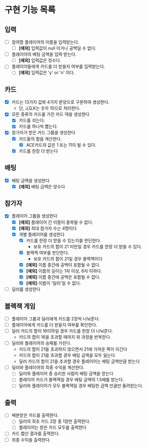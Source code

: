 # 구현 기능 목록

## 입력
- [ ] 참여할 플레이어의 이름을 입력받는다.
    - [ ] **[예외]** 입력값이 null 이거나 공백일 수 없다.
- [ ] 플레이어의 베팅 금액을 입력 받는다.
  - [ ] **[예외]** 입력값은 정수다.
- [ ] 플레이어들에게 카드를 더 받을지 여부를 입력받는다.
    - [ ] **[예외]** 입력값은 'y' or 'n' 이다.

## 카드
- [x] 카드는 13가지 값와 4가지 문양으로 구분하여 생성한다.
  - 단, J,Q,K는 숫자 10으로 처리한다.
- [x] 모든 종류의 카드를 가진 카드 덱을 생성한다
  - [x] 카드를 섞는다. 
  - [x] 카드를 하나씩 뽑는다.
- [x] 참가자가 받은 카드 그룹을 생성한다
  - [x] 카드들의 합을 계산한다.
      - [x] ACE카드의 값은 1 또는 11이 될 수 있다.
  - [x] 카드를 한장 더 받는다

## 배팅
- [x] 배팅 금액을 생성한다
  - [x] **[예외]** 배팅 금액은 양수다

## 참가자 
- [x] 플레이어 그룹을 생성한다
  - [x] **[예외]** 플레이어 간 이름이 중복될 수 없다.
  - [x] **[예외]** 최대 참가자 수는 4명이다
  - [x] 개별 플레이어를 생성한다
    - [x] 카드를 한장 더 받을 수 있는지를 판단한다.
      - 보유 카드의 합이 21 미만일 경우 카드를 한장 더 받을 수 있다.
    - [x] 블랙잭 여부를 판단한다.
      - 보유 카드의 합이 21일 경우 블랙잭이다
    - [x] **[예외]** 이름 중간에 공백이 포함될 수 없다.
    - [x] **[예외]** 이름의 길이는 1자 이상, 6자 이하다.
    - [x] **[예외]** 이름 중간에 공백은 포함될 수 없다.
    - [x] **[예외]** 이름이 '딜러'일 수 없다.
- [ ] 딜러를 생성한다

## 블랙잭 게임
- [ ] 플레이어 그룹과 딜러에게 카드를 2장씩 나눠준다.
- [ ] 플레이어에게 카드를 더 받을지 여부를 확인한다.
- [ ] 딜러 카드의 합이 16이하일 경우 카드를 한장 더 나눠준다.
  - 카드의 합이 16을 초과할 때까지 위 과정을 반복한다.
- [ ] 딜러와 플레이어의 승패를 가린다.
    - 카드의 합이 21을 초과하지 않으면서 21에 가까운 쪽이 이긴다
    - 카드의 합이 21을 초과할 경우 배팅 금액을 모두 잃는다
    - 딜러 카드의 합이 21을 초과할 경우 플레이어는 배팅 금액만큼 받는다
- [ ] 딜러와 플레이어의 최종 수익을 계산한다.
  - [ ] 딜러와 플레이어 중 승리한 사람이 베팅 금액을 얻는다
  - [ ] 플레이어 카드가 블랙잭일 경우 베팅 금액의 1.5배를 받는다.
  - [ ] 딜러와 플레이어가 모두 블랙잭일 경우 베팅한 금액 만큼만 돌려받는다.

## 출력

- [ ] 배분받은 카드를 출력한다.
  - [ ] 딜러의 최초 카드 2장 중 1장만 출력한다.
  - [ ] 플레이어는 받은 카드 모두를 출력한다
- [ ] 카드 합산 결과를 출력한다.
- [ ] 최종 수익을 출력한다.
